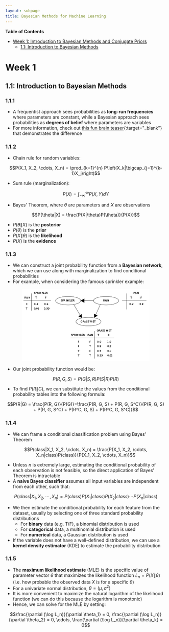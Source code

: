 ```yaml
---
layout: subpage
title: Bayesian Methods for Machine Learning
---
```

**Table of Contents**
- [Week 1: Introduction to Bayesian Methods and Conjugate Priors](#week-1)
  - [1.1: Introduction to Bayesian Methods](#11-introduction-to-bayesian-methods)

# **Week 1**
## 1.1: Introduction to Bayesian Methods
### 1.1.1
- A frequentist approach sees probabilities as **long-run frequencies** where parameters are constant, while a Bayesian approach sees probabilities as **degrees of belief** where parameters are variables
- For more information, check out [this fun brain teaser](https://www.behind-the-enemy-lines.com/2008/01/are-you-bayesian-or-frequentist-or.html){:target="_blank"} that demonstrates the difference

### 1.1.2
- Chain rule for random variables:

$$P(X_1, X_2, \cdots, X_n) = \prod_{k=1}^{n} P\left(X_k|\bigcap_{j=1}^{k-1}X_j\right)$$

- Sum rule (marginalization):

$$P(X) = \int_{-\infty}^{\infty} P(X, Y) dY$$

- Bayes' Theorem, where $\theta$ are parameters and $X$ are observations

$$P(\theta|X) = \frac{P(X|\theta)P(\theta)}{P(X)}$$

- $P(\theta\|X)$ is the **posterior**
- $P(\theta)$ is the **prior**
- $P(X\|\theta)$ is the **likelihood**
- $P(X)$ is the **evidence**

### 1.1.3
- We can construct a joint probability function from a **Bayesian network**, which we can use along with marginalization to find conditional probabilities
- For example, when considering the famous sprinkler example:

<p align="center">
<img src="/assets/images/bayes-sprinkler.png" alt="Bayesian network for sprinkler, rain, and wet grass">
</p>

- Our joint probability function would be:

$$P(R, G, S) = P(G|S, R)P(S|R)P(R)$$

- To find $P(R\|G)$, we can substitute the values from the conditional probability tables into the following formula:

$$P(R|G) = \frac{P(R, G)}{P(G)}=\frac{P(R, G, S) + P(R, G, S^C)}{P(R, G, S) + P(R, G, S^C) + P(R^C, G, S) + P(R^C, G, S^C)}$$

### 1.1.4
- We can frame a conditional classification problem using Bayes' Theorem

$$P(class|X_1, X_2, \cdots, X_n) = \frac{P(X_1, X_2, \cdots, X_n|class)P(class)}{P(X_1, X_2, \cdots, X_n)}$$

- Unless $n$ is extremely large, estimating the conditional probability of each observation is not feasible, so the direct application of Bayes' Theorem is intractable
- A **naive Bayes classifier** assumes all input variables are independent from each other, such that:

$$P(class|X_1, X_2, \cdots, X_n) = P(class)P(X_1|class)P(X_2|class)\cdots P(X_n|class)$$

- We then estimate the conditional probability for each feature from the dataset, usually by selecting one of three standard probability distributions
  - For **binary** data (e.g. T/F), a binomial distribution is used
  - For **categorical** data, a multinomial distribution is used
  - For **numerical** data, a Gaussian distribution is used
- If the variable does not have a well-defined distribution, we can use a **kernel density estimator** (KDE) to estimate the probability distribution

### 1.1.5
- The **maximum likelihood estimate** (MLE) is the specific value of parameter vector $\theta$ that maximizes the likelihood function $L_n = P(X\|\theta)$ (i.e. how probable the observed data $X$ is for a specific $\theta$)
- For a univariate normal distribution, $\theta = (\mu, \sigma^2)$
- It is more convenient to maximize the natural logarithm of the likelihood function (we can do this because the logarithm is monotonic)
- Hence, we can solve for the MLE by setting:

$$\frac{\partial (\log L_n)}{\partial \theta_1} = 0, \frac{\partial (\log L_n)}{\partial \theta_2} = 0, \cdots, \frac{\partial (\log L_n)}{\partial \theta_k} = 0$$
